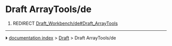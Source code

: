 # Draft ArrayTools/de
1.  REDIRECT [Draft_Workbench/de#Draft_ArrayTools](Draft_Workbench/de#Draft_ArrayTools.md)



---
⏵ [documentation index](../README.md) > [Draft](Draft_Workbench.md) > Draft ArrayTools/de
